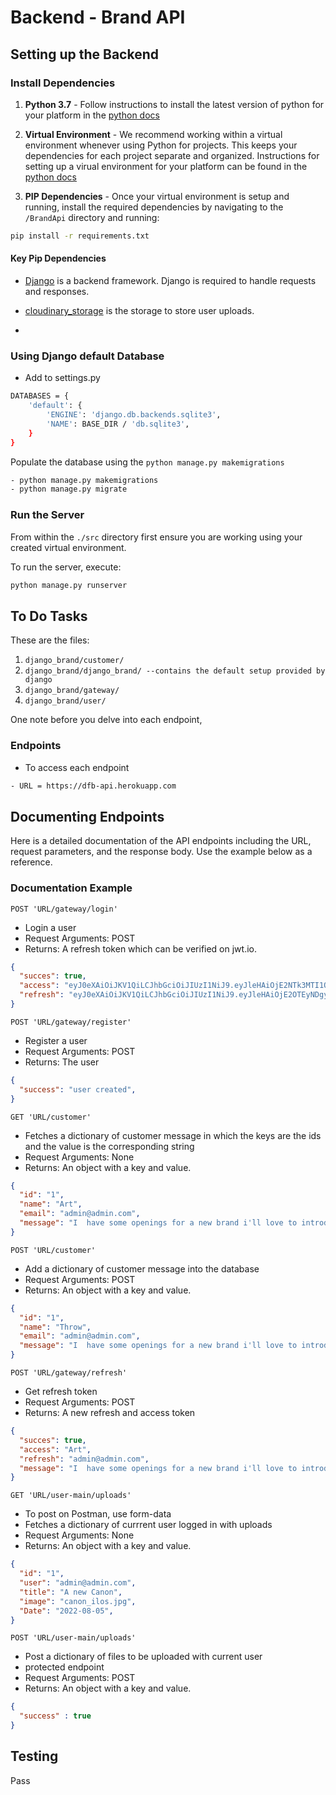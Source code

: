 
# Backend - Brand API

## Setting up the Backend

### Install Dependencies

1. **Python 3.7** - Follow instructions to install the latest version of python for your platform in the [python docs](https://docs.python.org/3/using/unix.html#getting-and-installing-the-latest-version-of-python)

2. **Virtual Environment** - We recommend working within a virtual environment whenever using Python for projects. This keeps your dependencies for each project separate and organized. Instructions for setting up a virual environment for your platform can be found in the [python docs](https://packaging.python.org/guides/installing-using-pip-and-virtual-environments/)

3. **PIP Dependencies** - Once your virtual environment is setup and running, install the required dependencies by navigating to the `/BrandApi` directory and running:

```bash
pip install -r requirements.txt
```

#### Key Pip Dependencies

- [Django](http://flask.pocoo.org/) is a backend framework. Django is required to handle requests and responses.

- [cloudinary_storage](https://cloudinary.com/) is the storage to store user uploads. 

- 

### Using Django default Database


- Add to settings.py
```bash
DATABASES = {
    'default': {
        'ENGINE': 'django.db.backends.sqlite3',
        'NAME': BASE_DIR / 'db.sqlite3',
    }
}

```

Populate the database using the `python manage.py makemigrations`

```bash
- python manage.py makemigrations
- python manage.py migrate
```

### Run the Server

From within the `./src` directory first ensure you are working using your created virtual environment.

To run the server, execute:

```bash
python manage.py runserver
```

## To Do Tasks

These are the files:

1. `django_brand/customer/`
2. `django_brand/django_brand/ --contains the default setup provided by django`
2. `django_brand/gateway/`
2. `django_brand/user/`

One note before you delve into each endpoint, 

### Endpoints


- To access each endpoint
```bash
- URL = https://dfb-api.herokuapp.com
```

## Documenting Endpoints

Here is a detailed documentation of the API endpoints including the URL, request parameters, and the response body. Use the example below as a reference.

### Documentation Example

`POST 'URL/gateway/login'`

- Login a user
- Request Arguments: POST
- Returns: A refresh token which can be verified on jwt.io.

```json
{
  "succes": true,
  "access": "eyJ0eXAiOiJKV1QiLCJhbGciOiJIUzI1NiJ9.eyJleHAiOjE2NTk3MTI1ODUsInVzZXIiOjJ9.OQtEB3hltEmIa2c5tZkfld583gJbV833hZFkXWyckhI",
  "refresh": "eyJ0eXAiOiJKV1QiLCJhbGciOiJIUzI1NiJ9.eyJleHAiOjE2OTEyNDgyODUsImRhdGEiOiJGUUdXNkk5RVI1In0.Ww60EADUoe-IS8RNG-HxUTadlIJHRgo4rv1BkfNOUt8",
}
```
`POST 'URL/gateway/register'`

- Register a user
- Request Arguments: POST
- Returns: The user

```json
{
  "success": "user created",
}


```
`GET 'URL/customer'`

- Fetches a dictionary of customer message in which the keys are the ids and the value is the corresponding string
- Request Arguments: None
- Returns: An object with a key and value.

```json
{
  "id": "1",
  "name": "Art",
  "email": "admin@admin.com",
  "message": "I  have some openings for a new brand i'll love to introduce you to",
}
```

`POST 'URL/customer'`

- Add a dictionary of customer message into the database
- Request Arguments: POST
- Returns: An object with a key and value.

```json
{
  "id": "1",
  "name": "Throw",
  "email": "admin@admin.com",
  "message": "I  have some openings for a new brand i'll love to introduce you to",
}
```

`POST 'URL/gateway/refresh'`

- Get refresh token
- Request Arguments: POST
- Returns: A new refresh and access token

```json
{
  "succes": true,
  "access": "Art",
  "refresh": "admin@admin.com",
  "message": "I  have some openings for a new brand i'll love to introduce you to",
}
```

`GET 'URL/user-main/uploads'`
- To post on Postman, use form-data
- Fetches a dictionary of currrent user logged in with uploads
- Request Arguments: None
- Returns: An object with a key and value.

```json
{
  "id": "1",
  "user": "admin@admin.com",
  "title": "A new Canon",
  "image": "canon_ilos.jpg",
  "Date": "2022-08-05",
}
```
`POST 'URL/user-main/uploads'`

- Post a dictionary of files to be uploaded with current user
- protected endpoint
- Request Arguments: POST
- Returns: An object with a key and value.

```json
{
  "success" : true
}
```

## Testing

Pass

